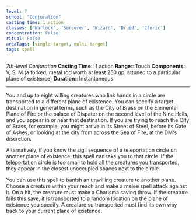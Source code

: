 ```yaml
---
level: 7
school: "Conjuration"
casting_time: 1 action
classes: ['Warlock', 'Sorcerer', 'Wizard', 'Druid', 'Cleric']
concentration: False
ritual: False
areaTags: [single-target, multi-target]
tags: spell
---
```


_7th-level Conjuration_
**Casting Time**:: 1 action
**Range**:: Touch
**Components**:: V, S, M (a forked, metal rod worth at least 250 gp, attuned to a particular plane of existence)
**Duration**:: Instantaneous

---

You and up to eight willing creatures who link hands in a circle are transported to a different plane of existence. You can specify a target destination in general terms, such as the City of Brass on the Elemental Plane of Fire or the palace of Dispater on the second level of the Nine Hells, and you appear in or near that destination. If you are trying to reach the City of Brass, for example, you might arrive in its Street of Steel, before its Gate of Ashes, or looking at the city from across the Sea of Fire, at the DM's discretion.

Alternatively, if you know the sigil sequence of a teleportation circle on another plane of existence, this spell can take you to that circle. If the teleportation circle is too small to hold all the creatures you transported, they appear in the closest unoccupied spaces next to the circle.

You can use this spell to banish an unwilling creature to another plane. Choose a creature within your reach and make a melee spell attack against it. On a hit, the creature must make a Charisma saving throw. If the creature fails this save, it is transported to a random location on the plane of existence you specify. A creature so transported must find its own way back to your current plane of existence.



